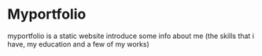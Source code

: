 # Myportfolio
myportfolio is a static website introduce some info about me (the skills that i have, my education and a few of my works)
